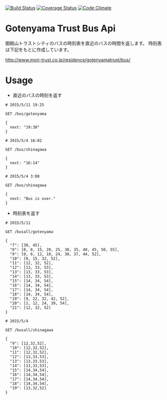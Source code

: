 [![Build Status](https://travis-ci.org/onigra/gotenyama_trust_bus_api.svg?branch=master)](https://travis-ci.org/onigra/gotenyama_trust_bus_api) [![Coverage Status](https://coveralls.io/repos/onigra/gotenyama_trust_bus_api/badge.svg?branch=master)](https://coveralls.io/r/onigra/gotenyama_trust_bus_api?branch=master) [![Code Climate](https://codeclimate.com/github/onigra/gotenyama_trust_bus_api/badges/gpa.svg)](https://codeclimate.com/github/onigra/gotenyama_trust_bus_api)

# Gotenyama Trust Bus Api

御殿山トラストシティのバスの時刻表を直近のバスの時間を返します。
時刻表は下記をもとに作成しています。

http://www.mori-trust.co.jp/residence/gotenyamatrust/bus/

# Usage

- 直近のバスの時刻を返す

```
# 2015/5/11 19:25

GET /bus/gotenyama

{
  next: "19:30"
}

# 2015/5/4 16:02

GET /bus/shinagawa

{
  next: "16:14"
}

# 2015/5/4 3:00

GET /bus/shinagawa

{
  next: "Bus is over."
}
```

- 時刻表を返す

```
# 2015/5/11

GET /busall/gotenyama

{
  "7": [30, 45],
  "8": [0, 8, 15, 20, 25, 30, 35, 40, 45, 50, 55],
  "9": [0, 6, 12, 18, 24, 30, 37, 44, 52],
  "10": [0, 15, 32, 52],
  "11": [12, 32, 52],
  "12": [13, 33, 53],
  "13": [13, 33, 53],
  "14": [13, 33, 53],
  "15": [14, 34, 54],
  "16": [14, 34, 54],
  "17": [14, 34, 54],
  "18": [14, 34, 54],
  "19": [9, 22, 32, 42, 52],
  "20": [2, 12, 24, 39, 54],
  "21": [12, 32, 52]
}

# 2015/5/4

GET /busall/shinagawa

{
  "9": [12,32,52],
  "10": [12,32,52],
  "11": [12,32,52],
  "12": [13,33,53],
  "13": [13,33,53],
  "14": [13,33,53],
  "15": [14,34,54],
  "16": [14,34,54],
  "17": [14,34,54],
  "18": [14,34,54],
  "19": [13,32,52]
}
```

